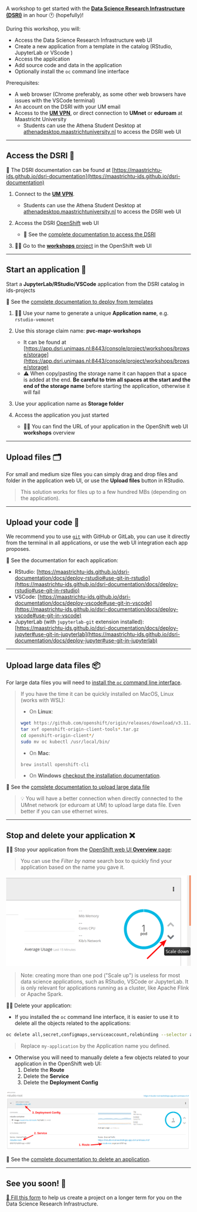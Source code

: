 A workshop to get started with the [**Data Science Research Infrastructure (DSRI)**](https://maastrichtu-ids.github.io/dsri-documentation/) in an hour 🕐 (hopefully)!

During this workshop, you will:

* Access the Data Science Research Infrastructure web UI
* Create a new application from a template in the catalog (RStudio, JupyterLab or VScode )
* Access the application
* Add source code and data in the application
* Optionally install the `oc` command line interface

Prerequisites:

* A web browser (Chrome preferably, as some other web browsers have issues with the VSCode terminal)
* An account on the DSRI with your UM email
* Access to the [**UM VPN**](https://vpn.maastrichtuniversity.nl), or direct connection to **UMnet** or **eduroam** at Maastricht University
  * Students can use the Athena Student Desktop at [athenadesktop.maastrichtuniversity.nl](https://athenadesktop.maastrichtuniversity.nl) to access the DSRI web UI

---

## Access the DSRI 🔑

📖 The DSRI documentation can be found at [https://maastrichtu-ids.github.io/dsri-documentation](https://maastrichtu-ids.github.io/dsri-documentation)

1. Connect to the [**UM VPN**](https://vpn.maastrichtuniversity.nl).

	- Students can use the Athena Student Desktop at [athenadesktop.maastrichtuniversity.nl](https://athenadesktop.maastrichtuniversity.nl) to access the DSRI web UI

2. Access the DSRI [OpenShift](https://www.okd.io/) web UI

	- 📖 See the [complete documentation to access the DSRI](https://maastrichtu-ids.github.io/dsri-documentation/docs/access-dsri)

3. 👩‍💻 Go to the [**workshops** project](https://app.dsri.unimaas.nl:8443/console/project/workshops/overview) in the OpenShift web UI

---

## Start an application 🚀

Start a **JupyterLab/RStudio/VSCode** application from the DSRI catalog in ids-projects

📖 See the [complete documentation to deploy from templates](https://maastrichtu-ids.github.io/dsri-documentation/docs/deploy-from-template)

1. 👨‍💻 Use your name to generate a unique **Application name**, e.g. `rstudio-vemonet`
2. Use this storage claim name: **pvc-mapr-workshops** 
	- It can be found at [https://app.dsri.unimaas.nl:8443/console/project/workshops/browse/storage](https://app.dsri.unimaas.nl:8443/console/project/workshops/browse/storage)
	- ⚠️ When copy/pasting the storage name it can happen that a space is added at the end. **Be careful to trim all spaces at the start and the end of the storage name** before starting the application, otherwise it will fail

2. Use your application name as **Storage folder**

3. Access the application you just started

	- 👩‍💻 You can find the URL of your application in the OpenShift web UI **workshops** overview

---

## Upload files 🗂️

For small and medium size files you can simply drag and drop files and folder in the application web UI, or use the **Upload files** button in RStudio.

> This solution works for files up to a few hundred MBs (depending on the application).

---

## Upload your code 📜

We recommend you to use [`git`](https://git-scm.com/) with GitHub or GitLab, you can use it directly from the terminal in all applications, or use the web UI integration each app proposes.

📖 See the documentation for each application:

* RStudio: [https://maastrichtu-ids.github.io/dsri-documentation/docs/deploy-rstudio#use-git-in-rstudio](https://maastrichtu-ids.github.io/dsri-documentation/docs/deploy-rstudio#use-git-in-rstudio)
* VSCode: [https://maastrichtu-ids.github.io/dsri-documentation/docs/deploy-vscode#use-git-in-vscode](https://maastrichtu-ids.github.io/dsri-documentation/docs/deploy-vscode#use-git-in-vscode)
* JupyterLab (with `jupyterlab-git` extension installed): [https://maastrichtu-ids.github.io/dsri-documentation/docs/deploy-jupyter#use-git-in-jupyterlab](https://maastrichtu-ids.github.io/dsri-documentation/docs/deploy-jupyter#use-git-in-jupyterlab)

---

## Upload large data files 📦

For large data files you will need to [install the `oc` command line interface](https://maastrichtu-ids.github.io/dsri-documentation/docs/openshift-install).

> If you have the time it can be quickly installed on MacOS, Linux (works with WSL):
>
> * On **Linux**:
>
> ```bash
> wget https://github.com/openshift/origin/releases/download/v3.11.0/openshift-origin-client-tools-v3.11.0-0cbc58b-linux-64bit.tar.gz
> tar xvf openshift-origin-client-tools*.tar.gz
> cd openshift-origin-client*/
> sudo mv oc kubectl /usr/local/bin/
> ```
>
> * On **Mac**:
>
> ```bash
> brew install openshift-cli
> ```
>
> * On **Windows** [checkout the installation documentation](https://maastrichtu-ids.github.io/dsri-documentation/docs/openshift-install#on-windows).

📖 See the [complete documentation to upload large data file](https://maastrichtu-ids.github.io/dsri-documentation/docs/openshift-load-data)

> 💡 You will have a better connection when directly connected to the UMnet network (or eduroam at UM) to upload large data file. Even better if you can use ethernet wires.

---

## Stop and delete your application ❌

👨‍💻 Stop your application from the [OpenShift web UI **Overview** page](https://app.dsri.unimaas.nl:8443/console/project/workshops/overview):

> You can use the *Filter by name* search box to quickly find your application based on the name you gave it.

![Stop your application](https://raw.githubusercontent.com/MaastrichtU-IDS/dsri-documentation/master/website/static/img/screenshot_scaledown_pod.png)

> Note: creating more than one pod ("Scale up") is useless for most data science applications, such as RStudio, VSCode or JupyterLab. It is only relevant for applications running as a cluster, like Apache Flink or Apache Spark.

👩‍💻 Delete your application:

* If you installed the `oc` command line interface, it is easier to use it to delete all the objects related to the applications:

```bash
oc delete all,secret,configmaps,serviceaccount,rolebinding --selector app=my-application
```

> Replace `my-application` by the Application name you defined.

* Otherwise you will need to manually delete a few objects related to your application in the OpenShift web UI:
  1. Delete the **Route**
  2. Delete the **Service**
  3. Delete the **Deployment Config** 

<img src="https://raw.githubusercontent.com/MaastrichtU-IDS/dsri-documentation/master/website/static/img/screenshot_delete_application.png" alt="Delete application from the web UI" style="max-width: 100%; max-height: 100%;" />

📖 See the [complete documentation to delete an application](https://maastrichtu-ids.github.io/dsri-documentation/docs/openshift-delete-services#delete-an-application).

---

## See you soon! 👋

[📝 Fill this form](https://docs.google.com/forms/d/e/1FAIpQLSdndn0naNmj2ACpLE5j1S3Ngb1PCXK_Gl7oB-hI_mN4Z_NBQw/viewform) to help us create a project on a longer term for you on the Data Science Research Infrastructure.